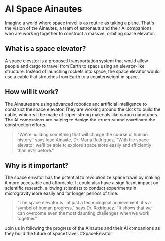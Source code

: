 <!--
Write me markdown content of website with wallpaper:

"Ainautes and their AI companions working together to construct a massive, orbiting space elevator."

The header of the page should not be copy of the text but rather a real content of the website which is using this wallpaper.

- Feel free to use structure like headings, bullets, numbering, blockquotes, paragraphs, horizontal lines, etc.
- You can use formatting like bold or _italic_
- You can include UTF-8 emojis
- Links should be only #hash anchors (and you can refer to the document itself)
- Do not include images
-->

<!--font:Montserrat-->

# AI Space Ainautes

Imagine a world where space travel is as routine as taking a plane. That's the vision of the Ainautes, a team of astronauts and their AI companions who are working together to construct a massive, orbiting space elevator.

## What is a space elevator?

A space elevator is a proposed transportation system that would allow people and cargo to travel from Earth to space using an elevator-like structure. Instead of launching rockets into space, the space elevator would use a cable that stretches from Earth to a counterweight in space.

## How will it work?

The Ainautes are using advanced robotics and artificial intelligence to construct the space elevator. They are working around the clock to build the cable, which will be made of super-strong materials like carbon nanotubes. The AI companions are helping to design the structure and coordinate the construction efforts.

> "We're building something that will change the course of human history," says lead Ainaute, Dr. Maria Rodriguez. "With the space elevator, we'll be able to explore space more easily and efficiently than ever before."

## Why is it important?

The space elevator has the potential to revolutionize space travel by making it more accessible and affordable. It could also have a significant impact on scientific research, allowing scientists to conduct experiments in microgravity more easily and for longer periods of time.

> "The space elevator is not just a technological achievement, it's a symbol of human progress," says Dr. Rodriguez. "It shows that we can overcome even the most daunting challenges when we work together."

Join us in following the progress of the Ainautes and their AI companions as they build the future of space travel. #SpaceElevator
